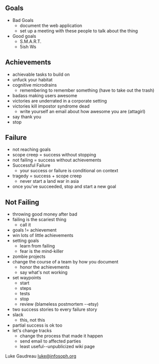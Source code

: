 Goals
-----
- Bad Goals
    - document the web application
    - set up a meeting with these people to talk about the thing
- Good goals
    - S.M.A.R.T.
    - 5ish Ws

Achievements
------------

- achievable tasks to build on
- unfuck your habitat
- cognitive microdrains
    - remembering to remember something (have to take out the trash)
- badass making users awesome
- victories are underrated in a corporate setting
- victories kill impostor syndrome dead
    - write yourself an email about how awesome you are (attagirl)
- say thank you
- stop

Failure
-------

- not reaching goals
- scope creep = success without stopping
- not failing = success without achievements
- Successful Failure
    - your success or failure is conditional on context
- tragedy = success + scope creep
    - never start a land war in asia
- once you've succeeded, stop and start a new goal

Not Failing
-----------

- throwing good money after bad
- failing is the scariest thing
    - call it
- goals != achievement
- win lots of little achievements
- setting goals
    - learn from failing
    - fear is the mind-killer
- zombie projects
- change the course of a team by how you document
    - honor the achievements
    - say what's not working
- set waypoints
    - start
    - steps
    - tests
    - stop
    - review (blameless postmortem --etsy)
- two success stories to every failure story
- slack
    - this, not this
- partial success is ok too
- let's change tracks
    - change the process that made it happen
    - send email to affected parties
    - least useful--unpublicized wiki page

Luke Gaudreau <luke@infosoph.org>
